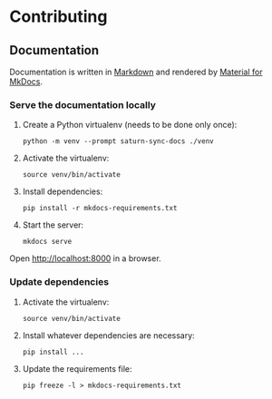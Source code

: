 # Contributing

## Documentation

Documentation is written in [Markdown](https://www.markdownguide.org/) and rendered by [Material for MkDocs](https://squidfunk.github.io/mkdocs-material/).

### Serve the documentation locally

1. Create a Python virtualenv (needs to be done only once):
   ```shell
   python -m venv --prompt saturn-sync-docs ./venv
   ```
2. Activate the virtualenv:
   ```shell
   source venv/bin/activate
   ```
3. Install dependencies:
   ```shell
   pip install -r mkdocs-requirements.txt
   ```
4. Start the server:
   ```shell
   mkdocs serve
   ```

Open [http://localhost:8000](http://localhost:8000) in a browser.

### Update dependencies

1. Activate the virtualenv:
   ```shell
   source venv/bin/activate
   ```
2. Install whatever dependencies are necessary:
   ```shell
   pip install ...
   ```
3. Update the requirements file:
   ```shell
   pip freeze -l > mkdocs-requirements.txt
   ```
